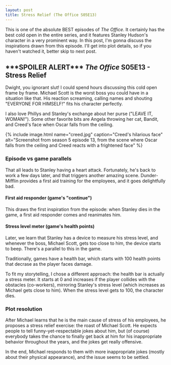 ```yaml
---
layout: post
title: Stress Relief (The Office S05E13)
---
```


This is one of the absolute BEST episodes of _The Office_. It certainly has the best cold open in the entire series, and it features Stanley Hudson's character in a very prominent way. In this post, I'm gonna discuss the inspirations drawn from this episode. I'll get into plot details, so if you haven't watched it, better skip to next post.

## \*\*\*SPOILER ALERT\*\*\* _The Office_ S05E13 - Stress Relief

Dwight, you ignorant slut! I could spend hours discussing this cold open frame by frame. Michael Scott is the worst boss you could have in a situation like that. His reaction screaming, calling names and shouting "EVERYONE FOR HIMSELF!" fits his character perfectly.

I also love Phillys and Stanley's exchange about her purse ("LEAVE IT, WOMAN!"). Some other favorite bits are Angela throwing her cat, Bandit, and Creed's face when Oscar falls from the ceiling.

{% include image.html name="creed.jpg" caption="Creed's hilarious face" alt="Screenshot from season 5 episode 13, from the scene where Oscar falls from the ceiling and Creed reacts with a frightened face" %}

### Episode vs game parallels

That all leads to Stanley having a heart attack. Fortunately, he's back to work a few days later, and that triggers another amazing scene. Dunder-Mifflin provides a first aid training for the employees, and it goes delightfully bad.

#### First aid responder (game's "continue")

This draws the first inspiration from the episode: when Stanley dies in the game, a first aid responder comes and reanimates him.

#### Stress level meter (game's health points)

Later, we learn that Stanley has a device to measure his stress level, and whenever the boss, Michael Scott, gets too close to him, the device starts to beep. There's a parallel to this in the game.

Traditionally, games have a health bar, which starts with 100 health points that decrase as the player faces damage.

To fit my storytelling, I chose a different approach: the health bar is actually a stress meter. It starts at 0 and increases if the player collides with the obstacles (co-workers), mirroring Stanley's stress level (which increases as Michael gets close to him). When the stress level gets to 100, the character dies.

### Plot resolution

After Michael learns that he is the main cause of stress of his employees, he proposes a stress relief exercise: the roast of Michael Scott. He expects people to tell funny-yet-respectable jokes about him, but (of course) everybody takes the chance to finally get back at him for his inappropriate behavior throughout the years, and the jokes get really offensive.

In the end, Michael responds to them with more inappropriate jokes (mostly about their physical appearance), and the issue seems to be settled.
